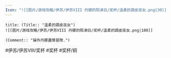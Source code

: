 ```yaml
---
Icon: "![[图片/游戏攻略/伊苏/伊苏VIII 丹娜的陨涕日/奖杯/溫柔的調皮巫女.png|30]]"
---
```

```ad-common-bronze-trophy
title: (Title:: "溫柔的調皮巫女")
![[图片/游戏攻略/伊苏/伊苏VIII 丹娜的陨涕日/奖杯/溫柔的調皮巫女.png|100]]

(Comment:: "操作丹娜盡情冒險.")
```

#伊苏/伊苏VIII/奖杯 #奖杯 #奖杯/铜
